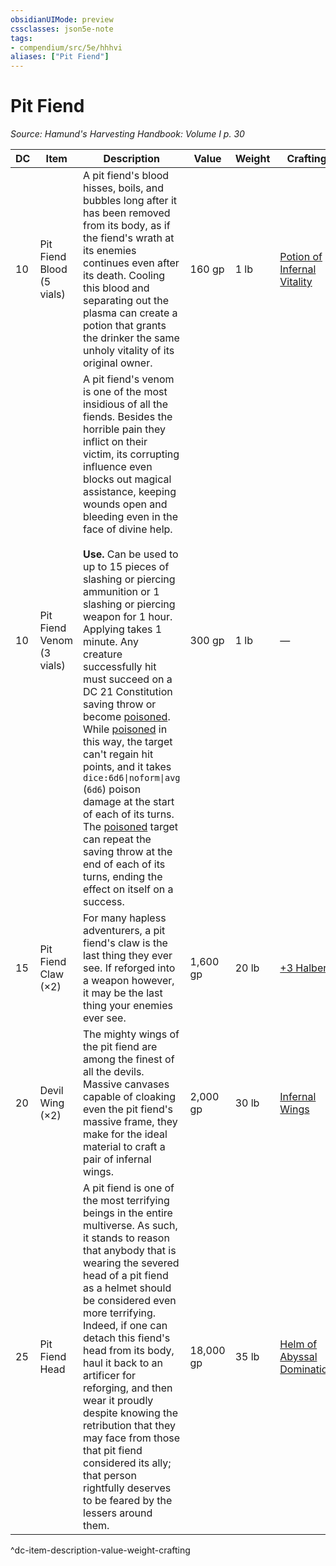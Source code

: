 ```yaml
---
obsidianUIMode: preview
cssclasses: json5e-note
tags:
- compendium/src/5e/hhhvi
aliases: ["Pit Fiend"]
---
```

# Pit Fiend
*Source: Hamund's Harvesting Handbook: Volume I p. 30* 

| DC | Item | Description | Value | Weight | Crafting |
|----|------|-------------|-------|--------|----------|
| 10 | Pit Fiend Blood (5 vials) | A pit fiend's blood hisses, boils, and bubbles long after it has been removed from its body, as if the fiend's wrath at its enemies continues even after its death. Cooling this blood and separating out the plasma can create a potion that grants the drinker the same unholy vitality of its original owner. | 160 gp | 1 lb | [Potion of Infernal Vitality](compendium/items/potion-of-infernal-vitality-hhhvi.md) |
| 10 | Pit Fiend Venom (3 vials) | A pit fiend's venom is one of the most insidious of all the fiends. Besides the horrible pain they inflict on their victim, its corrupting influence even blocks out magical assistance, keeping wounds open and bleeding even in the face of divine help.<br /><br />**Use.** Can be used to up to 15 pieces of slashing or piercing ammunition or 1 slashing or piercing weapon for 1 hour. Applying takes 1 minute. Any creature successfully hit must succeed on a DC 21 Constitution saving throw or become [poisoned](/compendium/rules/conditions.md#Poisoned). While [poisoned](/compendium/rules/conditions.md#Poisoned) in this way, the target can't regain hit points, and it takes `dice:6d6\|noform\|avg` (`6d6`) poison damage at the start of each of its turns. The [poisoned](/compendium/rules/conditions.md#Poisoned) target can repeat the saving throw at the end of each of its turns, ending the effect on itself on a success. | 300 gp | 1 lb | — |
| 15 | Pit Fiend Claw (×2) | For many hapless adventurers, a pit fiend's claw is the last thing they ever see. If reforged into a weapon however, it may be the last thing your enemies ever see. | 1,600 gp | 20 lb | [+3 Halberd](compendium/items/3-weapon.md) |
| 20 | Devil Wing (×2) | The mighty wings of the pit fiend are among the finest of all the devils. Massive canvases capable of cloaking even the pit fiend's massive frame, they make for the ideal material to craft a pair of infernal wings. | 2,000 gp | 30 lb | [Infernal Wings](compendium/items/infernal-wings-hhhvi.md) |
| 25 | Pit Fiend Head | A pit fiend is one of the most terrifying beings in the entire multiverse. As such, it stands to reason that anybody that is wearing the severed head of a pit fiend as a helmet should be considered even more terrifying. Indeed, if one can detach this fiend's head from its body, haul it back to an artificer for reforging, and then wear it proudly despite knowing the retribution that they may face from those that pit fiend considered its ally; that person rightfully deserves to be feared by the lessers around them. | 18,000 gp | 35 lb | [Helm of Abyssal Domination](compendium/items/helm-of-abyssal-domination-hhhvi.md) |
^dc-item-description-value-weight-crafting